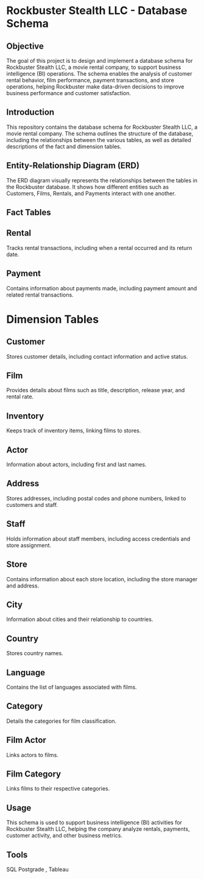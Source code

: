 # Rockbuster Stealth LLC - Database Schema

## Objective

The goal of this project is to design and implement a database schema for Rockbuster Stealth LLC, a movie rental company, to support business intelligence (BI) operations. The schema enables the analysis of customer rental behavior, film performance, payment transactions, and store operations, helping Rockbuster make data-driven decisions to improve business performance and customer satisfaction.

## Introduction

This repository contains the database schema for Rockbuster Stealth LLC, a movie rental company. The schema outlines the structure of the database, including the relationships between the various tables, as well as detailed descriptions of the fact and dimension tables.

## Entity-Relationship Diagram (ERD)

The ERD diagram visually represents the relationships between the tables in the Rockbuster database. It shows how different entities such as Customers, Films, Rentals, and Payments interact with one another.

## Fact Tables

## Rental
Tracks rental transactions, including when a rental occurred and its return date.

## Payment
Contains information about payments made, including payment amount and related rental transactions.

# Dimension Tables

## Customer
Stores customer details, including contact information and active status.

## Film
Provides details about films such as title, description, release year, and rental rate.

## Inventory
Keeps track of inventory items, linking films to stores.

## Actor
Information about actors, including first and last names.

## Address
Stores addresses, including postal codes and phone numbers, linked to customers and staff.

## Staff
Holds information about staff members, including access credentials and store assignment.

## Store
Contains information about each store location, including the store manager and address.

## City
Information about cities and their relationship to countries.

## Country
Stores country names.

## Language
Contains the list of languages associated with films.

## Category
Details the categories for film classification.

## Film Actor
Links actors to films.

## Film Category
Links films to their respective categories.

## Usage
This schema is used to support business intelligence (BI) activities for Rockbuster Stealth LLC, helping the company analyze rentals, payments, customer activity, and other business metrics.

## Tools
SQL Postgrade , Tableau 
